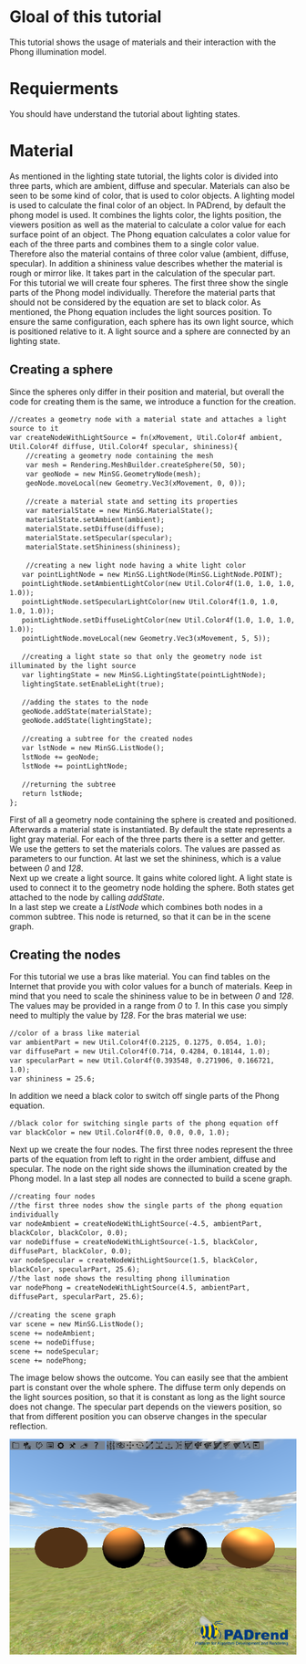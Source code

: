 <!------------------------------------------------------------------------------------------------
This work is licensed under the Creative Commons Attribution-ShareAlike 4.0 International License.
 To view a copy of this license, visit http://creativecommons.org/licenses/by-sa/4.0/.
 Author: Florian Pieper (fpieper@mail.uni-paderborn.de)
 PADrend Version 1.0.0
------------------------------------------------------------------------------------------------->

# Gloal of this tutorial
This tutorial shows the usage of materials and their interaction with the Phong illumination model.

# Requierments
You should have understand the tutorial about lighting states.

# Material
As mentioned in the lighting state tutorial, the lights color is divided into three parts, which are ambient, diffuse and specular.
Materials can also be seen to be some kind of color, that is used to color objects.
A lighting model is used to calculate the final color of an object.
In PADrend, by default the phong model is used.
It combines the lights color, the lights position, the viewers position as well as the material to calculate a color value for each surface point of an object.
The Phong equation calculates a color value for each of the three parts and combines them to a single color value.
Therefore also the material contains of three color value (ambient, diffuse, specular).
In addition a shininess value describes whether the material is rough or mirror like.
It takes part in the calculation of the specular part.   
For this tutorial we will create four spheres.
The first three show the single parts of the Phong model individually.
Therefore the material parts that should not be considered by the equation are set to black color.
As mentioned, the Phong equation includes the light sources position.
To ensure the same configuration, each sphere has its own light source, which is positioned relative to it.
A light source and a sphere are connected by an lighting state.

## Creating a sphere
Since the spheres only differ in their position and material, but overall the code for creating them is the same, we introduce a function for the creation.

<!---INCLUDE src=MaterialState.escript, start=14, end=50--->
<!---BEGINN_CODESECTION--->
<!---Automaticly generated section. Do not edit!!!--->
    //creates a geometry node with a material state and attaches a light source to it
    var createNodeWithLightSource = fn(xMovement, Util.Color4f ambient, Util.Color4f diffuse, Util.Color4f specular, shininess){
        //creating a geometry node containing the mesh
        var mesh = Rendering.MeshBuilder.createSphere(50, 50);
        var geoNode = new MinSG.GeometryNode(mesh);
        geoNode.moveLocal(new Geometry.Vec3(xMovement, 0, 0));
        
        //create a material state and setting its properties
        var materialState = new MinSG.MaterialState();
        materialState.setAmbient(ambient);
        materialState.setDiffuse(diffuse);
        materialState.setSpecular(specular);
        materialState.setShininess(shininess);
        
        //creating a new light node having a white light color
       var pointLightNode = new MinSG.LightNode(MinSG.LightNode.POINT);
       pointLightNode.setAmbientLightColor(new Util.Color4f(1.0, 1.0, 1.0, 1.0));
       pointLightNode.setSpecularLightColor(new Util.Color4f(1.0, 1.0, 1.0, 1.0));
       pointLightNode.setDiffuseLightColor(new Util.Color4f(1.0, 1.0, 1.0, 1.0));
       pointLightNode.moveLocal(new Geometry.Vec3(xMovement, 5, 5));
       
       //creating a light state so that only the geometry node ist illuminated by the light source
       var lightingState = new MinSG.LightingState(pointLightNode);
       lightingState.setEnableLight(true);
       
       //adding the states to the node
       geoNode.addState(materialState);
       geoNode.addState(lightingState);
       
       //creating a subtree for the created nodes
       var lstNode = new MinSG.ListNode();
       lstNode += geoNode;
       lstNode += pointLightNode;
       
       //returning the subtree
       return lstNode;
    };
<!---END_CODESECTION--->

First of all a geometry node containing the sphere is created and positioned.
Afterwards a material state is instantiated.
By default the state represents a light gray material.
For each of the three parts there is a setter and getter.
We use the getters to set the materials colors.
The values are passed as parameters to our function.
At last we set the shininess, which is a value between _0_ and _128_.  
Next up we create a light source.
It gains white colored light.
A light state is used to connect it to the geometry node holding the sphere.
Both states get attached to the node by calling _addState_.  
In a last step we create a _ListNode_ which combines both nodes in a common subtree.
This node is returned, so that it can be in the scene graph.

## Creating the nodes
For this tutorial we use a bras like material.
You can find tables on the Internet that provide you with color values for a bunch of materials.
Keep in mind that you need to scale the shininess value to be in between _0_ and _128_.
The values may be provided in a range from _0_ to _1_.
In this case you simply need to multiply the value by _128_.
For the bras material we use:

<!---INCLUDE src=MaterialState.escript, start=52, end=56--->
<!---BEGINN_CODESECTION--->
<!---Automaticly generated section. Do not edit!!!--->
    //color of a brass like material
    var ambientPart = new Util.Color4f(0.2125, 0.1275, 0.054, 1.0);
    var diffusePart = new Util.Color4f(0.714, 0.4284, 0.18144, 1.0);
    var specularPart = new Util.Color4f(0.393548, 0.271906, 0.166721, 1.0);
    var shininess = 25.6;
<!---END_CODESECTION--->

In addition we need a black color to switch off single parts of the Phong equation.

<!---INCLUDE src=MaterialState.escript, start=58, end=59--->
<!---BEGINN_CODESECTION--->
<!---Automaticly generated section. Do not edit!!!--->
    //black color for switching single parts of the phong equation off 
    var blackColor = new Util.Color4f(0.0, 0.0, 0.0, 1.0);
<!---END_CODESECTION--->

Next up we create the four nodes.
The first three nodes represent the three parts of the equation from left to right in the order ambient, diffuse and specular.
The node on the right side shows the illumination created by the Phong model.
In a last step all nodes are connected to build a scene graph.

<!---INCLUDE src=MaterialState.escript, start=61, end=74--->
<!---BEGINN_CODESECTION--->
<!---Automaticly generated section. Do not edit!!!--->
    //creating four nodes
    //the first three nodes show the single parts of the phong equation individually 
    var nodeAmbient = createNodeWithLightSource(-4.5, ambientPart, blackColor, blackColor, 0.0); 
    var nodeDiffuse = createNodeWithLightSource(-1.5, blackColor, diffusePart, blackColor, 0.0); 
    var nodeSpecular = createNodeWithLightSource(1.5, blackColor, blackColor, specularPart, 25.6); 
    //the last node shows the resulting phong illumination
    var nodePhong = createNodeWithLightSource(4.5, ambientPart, diffusePart, specularPart, 25.6);  
    
    //creating the scene graph
    var scene = new MinSG.ListNode();
    scene += nodeAmbient;
    scene += nodeDiffuse;
    scene += nodeSpecular;
    scene += nodePhong;
<!---END_CODESECTION--->

The image below shows the outcome.
You can easily see that the ambient part is constant over the whole sphere.
The diffuse term only depends on the light sources position, so that it is constant as long as the light source does not change.
The specular part depends on the viewers position, so that from different position you can observe changes in the specular reflection.

![Phong illumination](phong.png)




